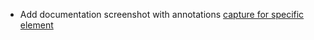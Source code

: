 * Add documentation screenshot with annotations [capture for specific element](browser/documentation-artifacts#screenshot-of-specific-element) 